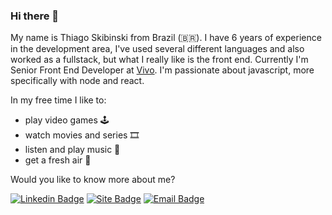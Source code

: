 ### Hi there 👋

My name is Thiago Skibinski from Brazil (🇧🇷). I have 6 years of experience in the development area, I've used several different languages and also worked as a fullstack, but what I really like is the front end.
Currently I'm Senior Front End Developer at [Vivo](https://www.vivo.com.br). I'm passionate about javascript, more specifically with node and react.

In my free time I like to:
- play video games 🕹️
- watch movies and series 🎞️
- listen and play music 🎵
- get a fresh air 🍃

Would you like to know more about me?

[![Linkedin Badge](https://img.shields.io/badge/-LinkedIn-blue?style=flat-square&logo=Linkedin&logoColor=white&link=https://www.linkedin.com/in/thiagoskbnsk)](https://www.linkedin.com/in/thiagoskbnsk)
[![Site Badge](https://img.shields.io/badge/Site-thiagoskbnsk.github.io-black)](https://thiagoskbnsk.github.io/site/)
[![Email Badge](https://img.shields.io/badge/Email-thiagoskibinski%40gmail.com-blue)](mailto:thiagoskibinski@gmail.com)




<!--
**thiagoskbnsk/thiagoskbnsk** is a ✨ _special_ ✨ repository because its `README.md` (this file) appears on your GitHub profile.

Here are some ideas to get you started:

- 🔭 I’m currently working on ...
- 🌱 I’m currently learning ...
- 👯 I’m looking to collaborate on ...
- 🤔 I’m looking for help with ...
- 💬 Ask me about ...
-  How to reach me: ...
- 😄 Pronouns: ...
- ⚡ Fun fact: ...
-->
